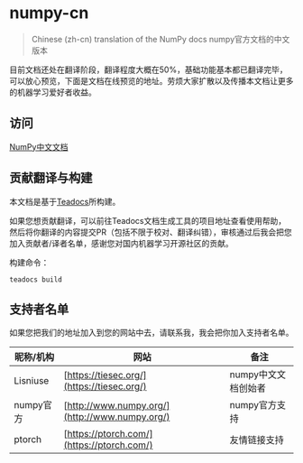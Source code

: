 # numpy-cn
> Chinese (zh-cn) translation of the NumPy docs
> numpy官方文档的中文版本

目前文档还处在翻译阶段，翻译程度大概在50%，基础功能基本都已翻译完毕，可以放心预览，下面是文档在线预览的地址。劳烦大家扩散以及传播本文档让更多的机器学习爱好者收益。

## 访问
[NumPy中文文档](http://numpy.org.cn/)

## 贡献翻译与构建

本文档是基于[Teadocs](https://github.com/lisniuse/teadocs)所构建。

如果您想贡献翻译，可以前往Teadocs文档生成工具的项目地址查看使用帮助，然后将你翻译的内容提交PR（包括不限于校对、翻译纠错），审核通过后我会把您加入贡献者/译者名单，感谢您对国内机器学习开源社区的贡献。

构建命令：
```
teadocs build
```

## 支持者名单

如果您把我们的地址加入到您的网站中去，请联系我，我会把你加入支持者名单。

昵称/机构 | 网站 | 备注
---|---|---
Lisniuse | [https://tiesec.org/](https://tiesec.org/) | numpy中文文档创始者
numpy官方 | [http://www.numpy.org/](http://www.numpy.org/) | numpy官方支持
ptorch | [https://ptorch.com/](https://ptorch.com/) | 友情链接支持